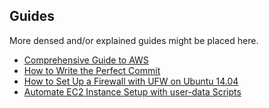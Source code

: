 ## Guides

More densed and/or explained guides might be placed here.

- [Comprehensive Guide to AWS](https://www.airpair.com/aws/posts/building-a-scalable-web-app-on-amazon-web-services-p1)
- [How to Write the Perfect Commit](https://github.com/blog/1943-how-to-write-the-perfect-pull-request)
- [How to Set Up a Firewall with UFW on Ubuntu 14.04](https://www.digitalocean.com/community/tutorials/how-to-set-up-a-firewall-with-ufw-on-ubuntu-14-04)
- [Automate EC2 Instance Setup with user-data Scripts](https://alestic.com/2009/06/ec2-user-data-scripts/)